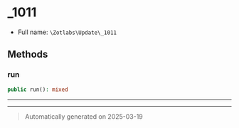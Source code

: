 
# _1011





* Full name: `\Zotlabs\Update\_1011`




## Methods


### run



```php
public run(): mixed
```












***


***
> Automatically generated on 2025-03-19
